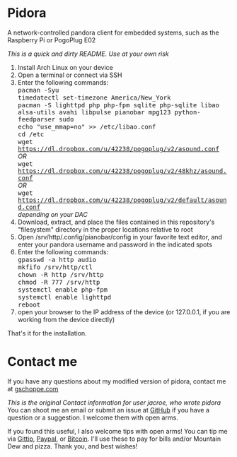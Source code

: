 Pidora
======
A network-controlled pandora client for embedded systems, such as the Raspberry Pi or PogoPlug E02


*This is a quick and dirty README. Use at your own risk*

1.	Install Arch Linux on your device
2.	Open a terminal or connect via SSH
3.	Enter the following commands:<br/>
<tt>pacman -Syu</tt><br/>
<tt>timedatectl set-timezone America/New_York</tt><br/>
<tt>pacman -S lighttpd php php-fpm sqlite php-sqlite libao alsa-utils avahi libpulse pianobar mpg123 python-feedparser sudo</tt><br/>
<tt>echo "use_mmap=no" >> /etc/libao.conf</tt><br/>
<tt>cd /etc</tt><br/>
<tt>wget https://dl.dropbox.com/u/42238/pogoplug/v2/asound.conf</tt><br/>
<i>OR</i><br/>
<tt>wget https://dl.dropbox.com/u/42238/pogoplug/v2/48khz/asound.conf</tt><br/>
<i>OR</i><br/>
<tt>wget https://dl.dropbox.com/u/42238/pogoplug/v2/default/asound.conf</tt><br/>
<i>depending on your DAC</i>
4.	Download, extract, and place the files contained in this repository's "filesystem" directory in the proper locations relative to root
5.	Open /srv/http/.config/pianobar/config in your favorite text editor, and enter your pandora username and password in the indicated spots 
6.	Enter the following commands:<br/>
<tt>gpasswd -a http audio</tt><br/>
<tt>mkfifo /srv/http/ctl</tt><br/>
<tt>chown -R http /srv/http</tt><br/>
<tt>chmod -R 777 /srv/http</tt><br/>
<tt>systemctl enable php-fpm</tt><br/>
<tt>systemctl enable lighttpd</tt><br/>
<tt>reboot</tt>
7.	open your browser to the IP address of the device (or 127.0.0.1, if you are working from the device directly)

That's it for the installation.

Contact me
==========
If you have any questions about my modified version of pidora, contact me at [gschoppe.com](http://gschoppe.com)

*This is the original Contact information for user jacroe, who wrote pidora*
You can shoot me an email or submit an issue at [GitHub](https://github.com/jacroe/pidora/issues/new) if you have a question or a suggestion. I welcome them with open arms.

If you found this useful, I also welcome tips with open arms! You can tip me via [Gittip](http://gittip.com/jacroe), [Paypal](https://www.paypal.com/cgi-bin/webscr?cmd=_s-xclick&hosted_button_id=XC7VG35XEHN8W), or [Bitcoin](http://jacroe.com/bitcoin.html). I'll use these to pay for bills and/or Mountain Dew and pizza. Thank you, and best wishes!